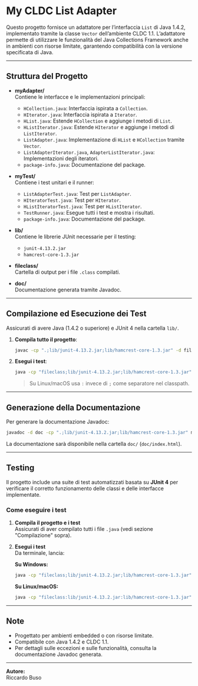 # My CLDC List Adapter

Questo progetto fornisce un adattatore per l’interfaccia `List` di Java 1.4.2, implementato tramite la classe `Vector` dell’ambiente CLDC 1.1. L’adattatore permette di utilizzare le funzionalità del Java Collections Framework anche in ambienti con risorse limitate, garantendo compatibilità con la versione specificata di Java.

---

## Struttura del Progetto

- **myAdapter/**  
  Contiene le interfacce e le implementazioni principali:
  - `HCollection.java`: Interfaccia ispirata a `Collection`.
  - `HIterator.java`: Interfaccia ispirata a `Iterator`.
  - `HList.java`: Estende `HCollection` e aggiunge i metodi di `List`.
  - `HListIterator.java`: Estende `HIterator` e aggiunge i metodi di `ListIterator`.
  - `ListAdapter.java`: Implementazione di `HList` e `HCollection` tramite `Vector`.
  - `ListAdapterIterator.java`, `AdapterListIterator.java`: Implementazioni degli iteratori.
  - `package-info.java`: Documentazione del package.

- **myTest/**  
  Contiene i test unitari e il runner:
  - `ListAdapterTest.java`: Test per `ListAdapter`.
  - `HIteratorTest.java`: Test per `HIterator`.
  - `HListIteratorTest.java`: Test per `HListIterator`.
  - `TestRunner.java`: Esegue tutti i test e mostra i risultati.
  - `package-info.java`: Documentazione del package.

- **lib/**  
  Contiene le librerie JUnit necessarie per il testing:
  - `junit-4.13.2.jar`
  - `hamcrest-core-1.3.jar`

- **fileclass/**  
  Cartella di output per i file `.class` compilati.

- **doc/**  
  Documentazione generata tramite Javadoc.

---

## Compilazione ed Esecuzione dei Test

Assicurati di avere Java (1.4.2 o superiore) e JUnit 4 nella cartella `lib/`.

1. **Compila tutto il progetto**:

   ```sh
   javac -cp ".;lib/junit-4.13.2.jar;lib/hamcrest-core-1.3.jar" -d fileclass myAdapter/*.java myTest/*.java
   ```

2. **Esegui i test**:

   ```sh
   java -cp "fileclass;lib/junit-4.13.2.jar;lib/hamcrest-core-1.3.jar" myTest.TestRunner
   ```

   > Su Linux/macOS usa `:` invece di `;` come separatore nel classpath.

---

## Generazione della Documentazione

Per generare la documentazione Javadoc:

```sh
javadoc -d doc -cp ".;lib/junit-4.13.2.jar;lib/hamcrest-core-1.3.jar" myAdapter/*.java myTest/*.java
```

La documentazione sarà disponibile nella cartella `doc/` (`doc/index.html`).

---

## Testing

Il progetto include una suite di test automatizzati basata su **JUnit 4** per verificare il corretto funzionamento delle classi e delle interfacce implementate.

### Come eseguire i test

1. **Compila il progetto e i test**  
   Assicurati di aver compilato tutti i file `.java` (vedi sezione "Compilazione" sopra).

2. **Esegui i test**  
   Da terminale, lancia:

   **Su Windows:**
   ```sh
   java -cp "fileclass;lib/junit-4.13.2.jar;lib/hamcrest-core-1.3.jar" myTest.TestRunner
   ```

   **Su Linux/macOS:**
   ```sh
   java -cp "fileclass:lib/junit-4.13.2.jar:lib/hamcrest-core-1.3.jar" myTest.TestRunner
   ```

---

## Note

- Progettato per ambienti embedded o con risorse limitate.
- Compatibile con Java 1.4.2 e CLDC 1.1.
- Per dettagli sulle eccezioni e sulle funzionalità, consulta la documentazione Javadoc generata.

---

**Autore:**  
Riccardo Buso
